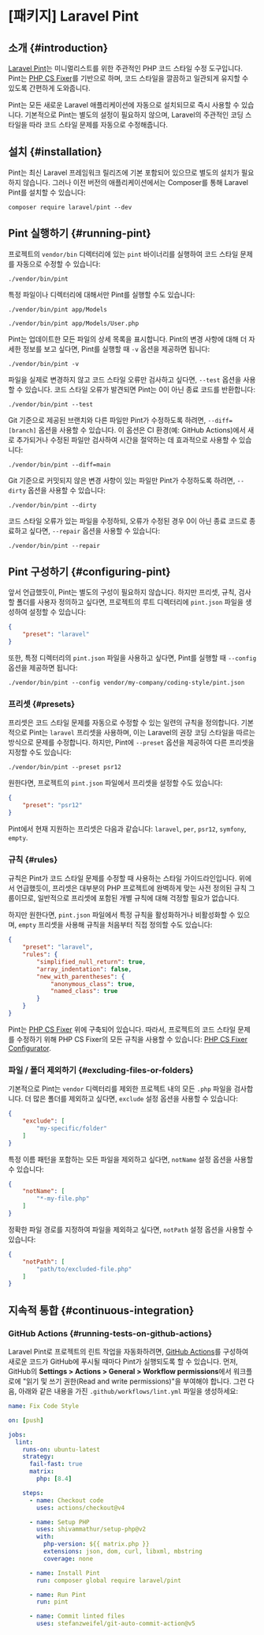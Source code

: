 # [패키지] Laravel Pint












## 소개 {#introduction}

[Laravel Pint](https://github.com/laravel/pint)는 미니멀리스트를 위한 주관적인 PHP 코드 스타일 수정 도구입니다. Pint는 [PHP CS Fixer](https://github.com/FriendsOfPHP/PHP-CS-Fixer)를 기반으로 하며, 코드 스타일을 깔끔하고 일관되게 유지할 수 있도록 간편하게 도와줍니다.

Pint는 모든 새로운 Laravel 애플리케이션에 자동으로 설치되므로 즉시 사용할 수 있습니다. 기본적으로 Pint는 별도의 설정이 필요하지 않으며, Laravel의 주관적인 코딩 스타일을 따라 코드 스타일 문제를 자동으로 수정해줍니다.


## 설치 {#installation}

Pint는 최신 Laravel 프레임워크 릴리즈에 기본 포함되어 있으므로 별도의 설치가 필요하지 않습니다. 그러나 이전 버전의 애플리케이션에서는 Composer를 통해 Laravel Pint를 설치할 수 있습니다:

```shell
composer require laravel/pint --dev
```


## Pint 실행하기 {#running-pint}

프로젝트의 `vendor/bin` 디렉터리에 있는 `pint` 바이너리를 실행하여 코드 스타일 문제를 자동으로 수정할 수 있습니다:

```shell
./vendor/bin/pint
```

특정 파일이나 디렉터리에 대해서만 Pint를 실행할 수도 있습니다:

```shell
./vendor/bin/pint app/Models

./vendor/bin/pint app/Models/User.php
```

Pint는 업데이트한 모든 파일의 상세 목록을 표시합니다. Pint의 변경 사항에 대해 더 자세한 정보를 보고 싶다면, Pint를 실행할 때 `-v` 옵션을 제공하면 됩니다:

```shell
./vendor/bin/pint -v
```

파일을 실제로 변경하지 않고 코드 스타일 오류만 검사하고 싶다면, `--test` 옵션을 사용할 수 있습니다. 코드 스타일 오류가 발견되면 Pint는 0이 아닌 종료 코드를 반환합니다:

```shell
./vendor/bin/pint --test
```

Git 기준으로 제공된 브랜치와 다른 파일만 Pint가 수정하도록 하려면, `--diff=[branch]` 옵션을 사용할 수 있습니다. 이 옵션은 CI 환경(예: GitHub Actions)에서 새로 추가되거나 수정된 파일만 검사하여 시간을 절약하는 데 효과적으로 사용할 수 있습니다:

```shell
./vendor/bin/pint --diff=main
```

Git 기준으로 커밋되지 않은 변경 사항이 있는 파일만 Pint가 수정하도록 하려면, `--dirty` 옵션을 사용할 수 있습니다:

```shell
./vendor/bin/pint --dirty
```

코드 스타일 오류가 있는 파일을 수정하되, 오류가 수정된 경우 0이 아닌 종료 코드로 종료하고 싶다면, `--repair` 옵션을 사용할 수 있습니다:

```shell
./vendor/bin/pint --repair
```


## Pint 구성하기 {#configuring-pint}

앞서 언급했듯이, Pint는 별도의 구성이 필요하지 않습니다. 하지만 프리셋, 규칙, 검사할 폴더를 사용자 정의하고 싶다면, 프로젝트의 루트 디렉터리에 `pint.json` 파일을 생성하여 설정할 수 있습니다:

```json
{
    "preset": "laravel"
}
```

또한, 특정 디렉터리의 `pint.json` 파일을 사용하고 싶다면, Pint를 실행할 때 `--config` 옵션을 제공하면 됩니다:

```shell
./vendor/bin/pint --config vendor/my-company/coding-style/pint.json
```


### 프리셋 {#presets}

프리셋은 코드 스타일 문제를 자동으로 수정할 수 있는 일련의 규칙을 정의합니다. 기본적으로 Pint는 `laravel` 프리셋을 사용하며, 이는 Laravel의 권장 코딩 스타일을 따르는 방식으로 문제를 수정합니다. 하지만, Pint에 `--preset` 옵션을 제공하여 다른 프리셋을 지정할 수도 있습니다:

```shell
./vendor/bin/pint --preset psr12
```

원한다면, 프로젝트의 `pint.json` 파일에서 프리셋을 설정할 수도 있습니다:

```json
{
    "preset": "psr12"
}
```

Pint에서 현재 지원하는 프리셋은 다음과 같습니다: `laravel`, `per`, `psr12`, `symfony`, `empty`.


### 규칙 {#rules}

규칙은 Pint가 코드 스타일 문제를 수정할 때 사용하는 스타일 가이드라인입니다. 위에서 언급했듯이, 프리셋은 대부분의 PHP 프로젝트에 완벽하게 맞는 사전 정의된 규칙 그룹이므로, 일반적으로 프리셋에 포함된 개별 규칙에 대해 걱정할 필요가 없습니다.

하지만 원한다면, `pint.json` 파일에서 특정 규칙을 활성화하거나 비활성화할 수 있으며, `empty` 프리셋을 사용해 규칙을 처음부터 직접 정의할 수도 있습니다:

```json
{
    "preset": "laravel",
    "rules": {
        "simplified_null_return": true,
        "array_indentation": false,
        "new_with_parentheses": {
            "anonymous_class": true,
            "named_class": true
        }
    }
}
```

Pint는 [PHP CS Fixer](https://github.com/FriendsOfPHP/PHP-CS-Fixer) 위에 구축되어 있습니다. 따라서, 프로젝트의 코드 스타일 문제를 수정하기 위해 PHP CS Fixer의 모든 규칙을 사용할 수 있습니다: [PHP CS Fixer Configurator](https://mlocati.github.io/php-cs-fixer-configurator).


### 파일 / 폴더 제외하기 {#excluding-files-or-folders}

기본적으로 Pint는 `vendor` 디렉터리를 제외한 프로젝트 내의 모든 `.php` 파일을 검사합니다. 더 많은 폴더를 제외하고 싶다면, `exclude` 설정 옵션을 사용할 수 있습니다:

```json
{
    "exclude": [
        "my-specific/folder"
    ]
}
```

특정 이름 패턴을 포함하는 모든 파일을 제외하고 싶다면, `notName` 설정 옵션을 사용할 수 있습니다:

```json
{
    "notName": [
        "*-my-file.php"
    ]
}
```

정확한 파일 경로를 지정하여 파일을 제외하고 싶다면, `notPath` 설정 옵션을 사용할 수 있습니다:

```json
{
    "notPath": [
        "path/to/excluded-file.php"
    ]
}
```


## 지속적 통합 {#continuous-integration}


### GitHub Actions {#running-tests-on-github-actions}

Laravel Pint로 프로젝트의 린트 작업을 자동화하려면, [GitHub Actions](https://github.com/features/actions)를 구성하여 새로운 코드가 GitHub에 푸시될 때마다 Pint가 실행되도록 할 수 있습니다. 먼저, GitHub의 **Settings > Actions > General > Workflow permissions**에서 워크플로에 "읽기 및 쓰기 권한(Read and write permissions)"을 부여해야 합니다. 그런 다음, 아래와 같은 내용을 가진 `.github/workflows/lint.yml` 파일을 생성하세요:

```yaml
name: Fix Code Style

on: [push]

jobs:
  lint:
    runs-on: ubuntu-latest
    strategy:
      fail-fast: true
      matrix:
        php: [8.4]

    steps:
      - name: Checkout code
        uses: actions/checkout@v4

      - name: Setup PHP
        uses: shivammathur/setup-php@v2
        with:
          php-version: ${{ matrix.php }}
          extensions: json, dom, curl, libxml, mbstring
          coverage: none

      - name: Install Pint
        run: composer global require laravel/pint

      - name: Run Pint
        run: pint

      - name: Commit linted files
        uses: stefanzweifel/git-auto-commit-action@v5
```
